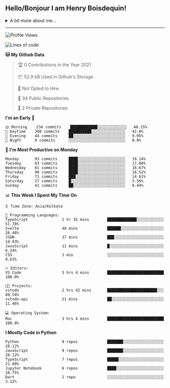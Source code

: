<!--
**henryboisdequin/henryboisdequin** is a ✨ _special_ ✨ repository because its `README.md` (this file) appears on your GitHub profile.

Here are some ideas to get you started:

- 🔭 I’m currently working on ...
- 🌱 I’m currently learning ...
- 👯 I’m looking to collaborate on ...
- 🤔 I’m looking for help with ...
- 💬 Ask me about ...
- 📫 How to reach me: ...
- 😄 Pronouns: ...
- ⚡ Fun fact: ...
-->
<h2>Hello/Bonjour I am Henry Boisdequin!</h2>

<p align="middle">
    
<!-- https://iconmonstr.com/ -->

<details>
<summary>A bit more about me... </summary>
<br>
    
```typescript
const henryBoisdequin: human = {
    from: ["philippines", "belgium"],
    age: 12,
    languages: ["typescript/javascript", "python"],
    askMeAbout: ["web dev", "machine learning", "fullstack projects", "swimming"],
    technologies: {
        mobile: ["react native"],
        frontEnd: {
            js: ["react.js", "next.js"],
            css: ["bootstrap", "chakra-ui", "saas"]
        },
        backEnd: {
            js: ["node", "express", "graphql", "typeorm"],
            python: ["flask"]
        },
        devOps: ["AWS", "docker"],
        databases: ["postgresql", "redis"],
        otherTools: ["firebase", "tensorflow", "keras", "numpy", "pygame"]
    },
    currentFocus: "PWAs, Blogging, and the Node.js/React.js/Typescript/PostgreSQL stack",
    hobbies: ["swimming", "programming"],
};
```

</details>

---
<!--START_SECTION:waka-->
![Profile Views](http://img.shields.io/badge/Profile%20Views-3-blue)

![Lines of code](https://img.shields.io/badge/From%20Hello%20World%20I%27ve%20Written-223366%20lines%20of%20code-blue)

**🐱 My Github Data** 

> 🏆 0 Contributions in the Year 2021
 > 
> 📦 52.9 kB Used in Github's Storage 
 > 
> 🚫 Not Opted to Hire
 > 
> 📜 34 Public Repositories 
 > 
> 🔑 2 Private Repositories  
 > 
**I'm an Early 🐤** 

```text
🌞 Morning    234 commits    ████████████░░░░░░░░░░░░░   48.15% 
🌆 Daytime    208 commits    ██████████░░░░░░░░░░░░░░░   42.8% 
🌃 Evening    44 commits     ██░░░░░░░░░░░░░░░░░░░░░░░   9.05% 
🌙 Night      0 commits      ░░░░░░░░░░░░░░░░░░░░░░░░░   0.0%

```
📅 **I'm Most Productive on Monday** 

```text
Monday       93 commits     ████░░░░░░░░░░░░░░░░░░░░░   19.14% 
Tuesday      83 commits     ████░░░░░░░░░░░░░░░░░░░░░   17.08% 
Wednesday    81 commits     ████░░░░░░░░░░░░░░░░░░░░░   16.67% 
Thursday     90 commits     ████░░░░░░░░░░░░░░░░░░░░░   18.52% 
Friday       71 commits     ███░░░░░░░░░░░░░░░░░░░░░░   14.61% 
Saturday     27 commits     █░░░░░░░░░░░░░░░░░░░░░░░░   5.56% 
Sunday       41 commits     ██░░░░░░░░░░░░░░░░░░░░░░░   8.44%

```


📊 **This Week I Spent My Time On** 

```text
⌚︎ Time Zone: Asia/Kolkata

💬 Programming Languages: 
TypeScript               1 hr 35 mins        █████████████░░░░░░░░░░░░   51.78% 
Svelte                   48 mins             ██████░░░░░░░░░░░░░░░░░░░   26.46% 
JSON                     27 mins             ███░░░░░░░░░░░░░░░░░░░░░░   14.83% 
JavaScript               11 mins             █░░░░░░░░░░░░░░░░░░░░░░░░   6.24% 
CSS                      1 min               ░░░░░░░░░░░░░░░░░░░░░░░░░   0.63%

🔥 Editors: 
VS Code                  3 hrs 4 mins        █████████████████████████   100.0%

🐱‍💻 Projects: 
vstodo                   2 hrs 42 mins       ██████████████████████░░░   88.54% 
vstodo-api               21 mins             ██░░░░░░░░░░░░░░░░░░░░░░░   11.46%

💻 Operating System: 
Mac                      3 hrs 4 mins        █████████████████████████   100.0%

```

**I Mostly Code in Python** 

```text
Python                   9 repos             ███████░░░░░░░░░░░░░░░░░░   28.12% 
JavaScript               9 repos             ███████░░░░░░░░░░░░░░░░░░   28.12% 
TypeScript               7 repos             █████░░░░░░░░░░░░░░░░░░░░   21.88% 
Jupyter Notebook         6 repos             ████░░░░░░░░░░░░░░░░░░░░░   18.75% 
Dart                     1 repo              ░░░░░░░░░░░░░░░░░░░░░░░░░   3.12%

```



<!--END_SECTION:waka-->

